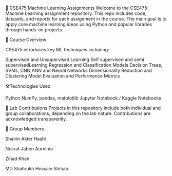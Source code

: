 📘 CSE475 Machine Learning Assignments
Welcome to the CSE475: Machine Learning assignment repository. This repo includes code, datasets, and reports for each assignment in the course. The main goal is to apply core machine learning ideas using Python and popular libraries through hands-on projects.

🧠 Course Overview

CSE475 introduces key ML techniques including:

Supervised and Unsupervised Learning
Self supervised and semi supervisedLearning
Regression and Classification Models
Decision Trees, SVMs, CNN,ANN and Neural Networks
Dimensionality Reduction and Clustering
Model Evaluation and Performance Metrics

🛠️Technologies Used

Python 
NumPy, pandas, matplotlib
Jupyter Notebook / Kaggle Notebooks

📁 Lab Contributions
Projects in this repository include both individual and group collaborations, depending on the lab nature. Contributions are acknowledged transparently.

👥 Group Members

Shairin Akter Hashi

Nusrat Jaben Aurnima

Zihad Khan

MD Shahrukh Hossain Shihab
